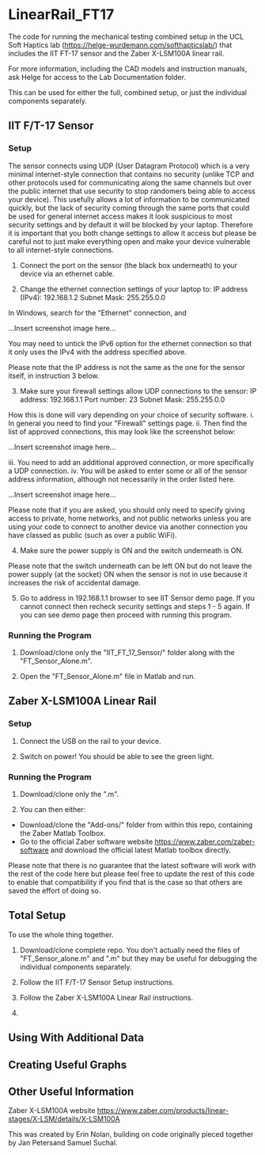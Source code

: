 # LinearRail_FT17
The code for running the mechanical testing combined setup in the UCL Soft Haptics lab (https://helge-wurdemann.com/softhapticslab/) that includes the IIT FT-17 sensor and the Zaber X-LSM100A linear rail.

For more information, including the CAD models and instruction manuals, ask Helge for access to the Lab Documentation folder.

This can be used for either the full, combined setup, or just the individual components separately.

## IIT F/T-17 Sensor

### Setup

The sensor connects using UDP (User Datagram Protocol) which is a very minimal internet-style connection that contains no security (unlike TCP and other protocols used for communicating along the same channels but over the public internet that use security to stop randomers being able to access your device). This usefully allows a lot of information to be communicated quickly, but the lack of security coming through the same ports that could be used for general internet access makes it look suspicious to most security settings and by default it will be blocked by your laptop. Therefore it is important that you both change settings to allow it access but please be careful not to just make everything open and make your device vulnerable to all internet-style connections.

1. Connect the port on the sensor (the black box underneath) to your device via an ethernet cable.

2. Change the ethernet connection settings of your laptop to:
IP address (IPv4): 192.168.1.2
Subnet Mask: 255.255.0.0

In Windows, search for the "Ethernet" connection, and 

...Insert screenshot image here...

You may need to untick the IPv6 option for the ethernet connection so that it only uses the IPv4 with the address specified above.

Please note that the IP address is not the same as the one for the sensor itself, in instruction 3 below.

3. Make sure your firewall settings allow UDP connections to the sensor:
IP address: 192.168.1.1
Port number: 23
Subnet Mask: 255.255.0.0

How this is done will vary depending on your choice of security software. 
i. In general you need to find your "Firewall" settings page. 
ii. Then find the list of approved connections, this may look like the screenshot below:

...Insert screenshot image here...

iii. You need to add an additional approved connection, or more specifically a UDP connection.
iv. You will be asked to enter some or all of the sensor address information, although not necessarily in the order listed here.

...Insert screenshot image here...

Please note that if you are asked, you should only need to specify giving access to private, home networks, and not public networks unless you are using your code to connect to another device via another connection you have classed as public (such as over a public WiFi). 

4. Make sure the power supply is ON and the switch underneath is ON.

Please note that the switch underneath can be left ON but do not leave the power supply (at the socket) ON when the sensor is not in use because it increases the risk of accidental damage.

5. Go to address in 192.168.1.1 browser to see IIT Sensor demo page.
If you cannot connect then recheck security settings and steps 1 - 5 again.
If you can see demo page then proceed with running this program.

### Running the Program

1. Download/clone only the "IIT_FT_17_Sensor/" folder along with the "FT_Sensor_Alone.m".

2. Open the "FT_Sensor_Alone.m" file in Matlab and run.

## Zaber X-LSM100A Linear Rail

### Setup

1. Connect the USB on the rail to your device.

2. Switch on power! You should be able to see the green light.

### Running the Program

1. Download/clone only the ".m".

2. You can then either: 
- Download/clone the "Add-ons/" folder from within this repo, containing the Zaber Matlab Toolbox.
- Go to the official Zaber software website https://www.zaber.com/zaber-software and download the official latest Matlab toolbox directly.

Please note that there is no guarantee that the latest software will work with the rest of the code here but please feel free to update the rest of this code to enable that compatibility if you find that is the case so that others are saved the effort of doing so.



## Total Setup

To use the whole thing together.

1. Download/clone complete repo. You don't actually need the files of "FT_Sensor_alone.m" and ".m" but they may be useful for debugging the individual components separately.

2. Follow the IIT F/T-17 Sensor Setup instructions.

3. Follow the Zaber X-LSM100A Linear Rail instructions.

4. 

## Using With Additional Data



## Creating Useful Graphs



## Other Useful Information

Zaber X-LSM100A website https://www.zaber.com/products/linear-stages/X-LSM/details/X-LSM100A

This was created by Erin Nolan, building on code originally pieced together by Jan Petersand Samuel Suchal.

